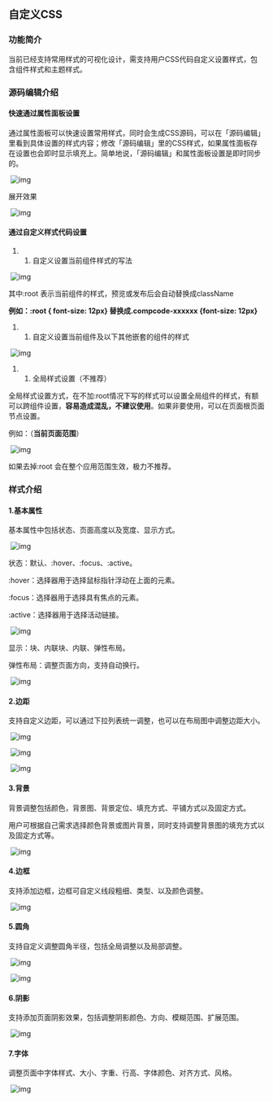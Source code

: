 ## 自定义CSS

### 功能简介

当前已经支持常用样式的可视化设计，需支持用户CSS代码自定义设置样式，包含组件样式和主题样式。

### **源码编辑介绍**

#### **快速通过属性面板设置**

通过属性面板可以快速设置常用样式，同时会生成CSS源码，可以在「源码编辑」里看到具体设置的样式内容；修改「源码编辑」里的CSS样式，如果属性面板存在设置也会即时显示填充上。简单地说，「源码编辑」和属性面板设置是即时同步的。

​                 ![img](https://qcloudimg.tencent-cloud.cn/raw/14b5037b1203e632d724e4e8d13635a1.png)        

展开效果

​                 ![img](https://qcloudimg.tencent-cloud.cn/raw/7b6dad272cc7d2ec1f349cbd2bffc7ec.png)        

#### **通过自定义样式代码设置**

1. 1. 自定义设置当前组件样式的写法

​                 ![img](https://qcloudimg.tencent-cloud.cn/raw/860de99c54b17ba1c1f9c9de1be341e8.png)        

其中:root 表示当前组件的样式，预览或发布后会自动替换成className

**例如：:root { font-size: 12px} 替换成.compcode-xxxxxx {font-size: 12px}**

1. 1. 自定义设置当前组件及以下其他嵌套的组件的样式

​                 ![img](https://qcloudimg.tencent-cloud.cn/raw/9abcfc5e628da5a4027c9fe9552ac340.png)        

1. 1. 全局样式设置（不推荐）

全局样式设置方式，在不加:root情况下写的样式可以设置全局组件的样式，有额可以跨组件设置，**容易造成混乱，不建议使用**。如果非要使用，可以在页面根页面节点设置。

例如：（**当前页面范围**）

​                 ![img](https://qcloudimg.tencent-cloud.cn/raw/28373958daa0c4a1936e598bd1253778.png)        

如果去掉:root 会在整个应用范围生效，极力不推荐。

### **样式介绍**

#### **1.基本属性**

基本属性中包括状态、页面高度以及宽度、显示方式。

​                 ![img](https://qcloudimg.tencent-cloud.cn/raw/124a51f797749c96bd1926b62f8b5caf.png)        

状态：默认、:hover、:focus、:active。

:hover：选择器用于选择鼠标指针浮动在上面的元素。

:focus：选择器用于选择具有焦点的元素。

:active：选择器用于选择活动链接。

​                 ![img](https://qcloudimg.tencent-cloud.cn/raw/af02884ca60a6b2e938c34f9e2508e35.png)        

显示：块、内联块、内联、弹性布局。

弹性布局：调整页面方向，支持自动换行。

​                 ![img](https://qcloudimg.tencent-cloud.cn/raw/edd1c4d30ebb0f70c175074be8dd683b.png)        

#### **2.边距**

支持自定义边距，可以通过下拉列表统一调整，也可以在布局图中调整边距大小。

​                 ![img](https://qcloudimg.tencent-cloud.cn/raw/7020119a60398c3952ab719b682cc1b1.png)        

​                 ![img](https://qcloudimg.tencent-cloud.cn/raw/f7332b3bd16c1fe2b4a93946d27890d7.png)        

​                 ![img](https://qcloudimg.tencent-cloud.cn/raw/12c7fd05586ebe5fe0d8cc39141e0441.png)        

#### **3.背景**

背景调整包括颜色，背景图、背景定位、填充方式、平铺方式以及固定方式。

用户可根据自己需求选择颜色背景或图片背景，同时支持调整背景图的填充方式以及固定方式等。

​                 ![img](https://qcloudimg.tencent-cloud.cn/raw/9967fe18a2e4508b1f0382a00ce7924b.png)        

#### **4.边框**

支持添加边框，边框可自定义线段粗细、类型、以及颜色调整。

​                 ![img](https://qcloudimg.tencent-cloud.cn/raw/0b9cb1ebb0b7bbcf0ab99cfca80c423b.png)        

#### **5.圆角**

支持自定义调整圆角半径，包括全局调整以及局部调整。

​                 ![img](https://qcloudimg.tencent-cloud.cn/raw/f22868bb3642c290a9b3608743f2fbf7.png)        

​                 ![img](https://qcloudimg.tencent-cloud.cn/raw/8b5ce4c197c7ba654d79996141fe9150.png)        

#### **6.阴影**

支持添加页面阴影效果，包括调整阴影颜色、方向、模糊范围、扩展范围。

​                 ![img](https://qcloudimg.tencent-cloud.cn/raw/f55577f6f6d46db9f7f493f824bb76b4.png)        

#### **7.字体**

调整页面中字体样式、大小、字重、行高、字体颜色、对齐方式、风格。

​                 ![img](https://qcloudimg.tencent-cloud.cn/raw/3cc37e100a8ab00d4d9222e07e785cec.png)        
